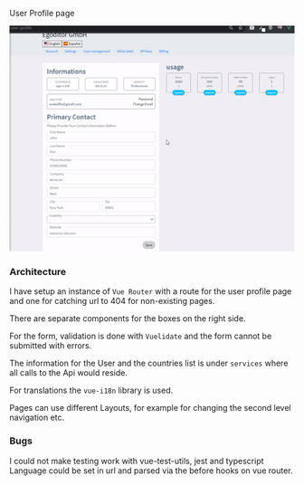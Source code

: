 User Profile page

![](ui-preview.gif)


### Architecture
I have setup an instance of ```Vue Router``` with a route for the user profile page and one for catching url to 404 for non-existing pages.

There are separate components for the boxes on the right side.

For the form, validation is done with ```Vuelidate``` and the form cannot be submitted with errors.

The information for the User and the countries list is under ```services``` where all calls to the Api would reside.

For translations the ```vue-i18n``` library is used.

Pages can use different Layouts, for example for changing the second level navigation etc.


### Bugs
I could not make testing work with vue-test-utils, jest and typescript
Language could be set in url and parsed via the before hooks on vue router.
